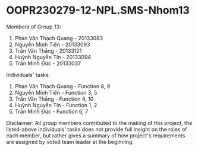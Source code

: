 # OOPR230279-12-NPL.SMS-Nhom13

Members of Group 13:
1. Phan Văn Thạch Quang - 20133083
2. Nguyễn Minh Tiến - 20133093
3. Trần Văn Thắng - 20133121
4. Huỳnh Nguyễn Tín - 20133094
5. Trần Minh Đức - 20133037

Individuals' tasks:
1. Phan Văn Thạch Quang - Function 8, 9
2. Nguyễn Minh Tiến - Function 3, 5
3. Trần Văn Thắng - Function 4, 10
4. Huỳnh Nguyễn Tín - Function 1, 2
5. Trần Minh Đức - Function 6, 7

Disclaimer: All group members contributed to the making of this project, the listed-above individuals' tasks does not provide full insight on the roles of each member, but rather gives a summary of how project's requirements are assigned by voted team leader at the beginning.
